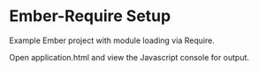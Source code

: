 Ember-Require Setup
=================

Example Ember project with module loading via Require.

Open application.html and view the Javascript console for output.
